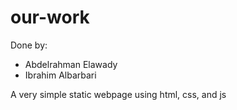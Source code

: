 # our-work

Done by:
- Abdelrahman Elawady
- Ibrahim Albarbari

A very simple static webpage using html, css, and js
